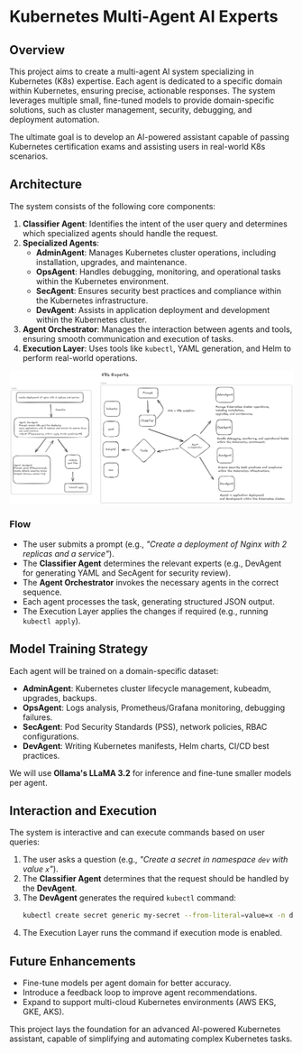 # Kubernetes Multi-Agent AI Experts

## Overview

This project aims to create a multi-agent AI system specializing in Kubernetes (K8s) expertise. Each agent is dedicated to a specific domain within Kubernetes, ensuring precise, actionable responses. The system leverages multiple small, fine-tuned models to provide domain-specific solutions, such as cluster management, security, debugging, and deployment automation.

The ultimate goal is to develop an AI-powered assistant capable of passing Kubernetes certification exams and assisting users in real-world K8s scenarios.

## Architecture

The system consists of the following core components:

1. **Classifier Agent**: Identifies the intent of the user query and determines which specialized agents should handle the request.
2. **Specialized Agents**:
   - **AdminAgent**: Manages Kubernetes cluster operations, including installation, upgrades, and maintenance.
   - **OpsAgent**: Handles debugging, monitoring, and operational tasks within the Kubernetes environment.
   - **SecAgent**: Ensures security best practices and compliance within the Kubernetes infrastructure.
   - **DevAgent**: Assists in application deployment and development within the Kubernetes cluster.
3. **Agent Orchestrator**: Manages the interaction between agents and tools, ensuring smooth communication and execution of tasks.
4. **Execution Layer**: Uses tools like `kubectl`, YAML generation, and Helm to perform real-world operations.

![Kubernetes Multi-Agent AI Experts Flow Diagram](k8s-experts-flow.png)

### Flow

- The user submits a prompt (e.g., *"Create a deployment of Nginx with 2 replicas and a service"*).
- The **Classifier Agent** determines the relevant experts (e.g., DevAgent for generating YAML and SecAgent for security review).
- The **Agent Orchestrator** invokes the necessary agents in the correct sequence.
- Each agent processes the task, generating structured JSON output.
- The Execution Layer applies the changes if required (e.g., running `kubectl apply`).

## Model Training Strategy

Each agent will be trained on a domain-specific dataset:

- **AdminAgent**: Kubernetes cluster lifecycle management, kubeadm, upgrades, backups.
- **OpsAgent**: Logs analysis, Prometheus/Grafana monitoring, debugging failures.
- **SecAgent**: Pod Security Standards (PSS), network policies, RBAC configurations.
- **DevAgent**: Writing Kubernetes manifests, Helm charts, CI/CD best practices.

We will use **Ollama's LLaMA 3.2** for inference and fine-tune smaller models per agent.

## Interaction and Execution

The system is interactive and can execute commands based on user queries:

1. The user asks a question (e.g., *"Create a secret in namespace `dev` with value `x`"*).
2. The **Classifier Agent** determines that the request should be handled by the **DevAgent**.
3. The **DevAgent** generates the required `kubectl` command:
   ```bash
   kubectl create secret generic my-secret --from-literal=value=x -n dev
   ```
4. The Execution Layer runs the command if execution mode is enabled.

## Future Enhancements

- Fine-tune models per agent domain for better accuracy.
- Introduce a feedback loop to improve agent recommendations.
- Expand to support multi-cloud Kubernetes environments (AWS EKS, GKE, AKS).

This project lays the foundation for an advanced AI-powered Kubernetes assistant, capable of simplifying and automating complex Kubernetes tasks.
